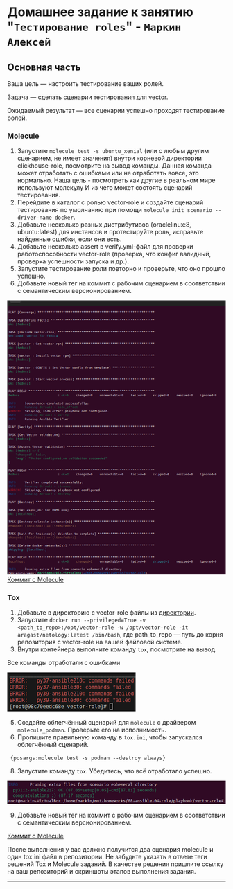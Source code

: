 # Домашнее задание к занятию "`Тестирование roles`" - `Маркин Алексей`

## Основная часть

Ваша цель — настроить тестирование ваших ролей. 

Задача — сделать сценарии тестирования для vector. 

Ожидаемый результат — все сценарии успешно проходят тестирование ролей.

### Molecule

1. Запустите  `molecule test -s ubuntu_xenial` (или с любым другим сценарием, не имеет значения) внутри корневой директории clickhouse-role, посмотрите на вывод команды. Данная команда может отработать с ошибками или не отработать вовсе, это нормально. Наша цель - посмотреть как другие в реальном мире используют молекулу И из чего может состоять сценарий тестирования.
2. Перейдите в каталог с ролью vector-role и создайте сценарий тестирования по умолчанию при помощи `molecule init scenario --driver-name docker`.
3. Добавьте несколько разных дистрибутивов (oraclelinux:8, ubuntu:latest) для инстансов и протестируйте роль, исправьте найденные ошибки, если они есть.
4. Добавьте несколько assert в verify.yml-файл для  проверки работоспособности vector-role (проверка, что конфиг валидный, проверка успешности запуска и др.). 
5. Запустите тестирование роли повторно и проверьте, что оно прошло успешно.
5. Добавьте новый тег на коммит с рабочим сценарием в соответствии с семантическим версионированием.

![Тест](https://github.com/Markin-AI/ans-05/blob/main/img/1.png)
[Коммит с Molecule](https://github.com/Markin-AI/vector-role/commit/2b6b88970107cf2dd5e4537498da85827cee60d0)

### Tox

1. Добавьте в директорию с vector-role файлы из [директории](./example).
2. Запустите `docker run --privileged=True -v <path_to_repo>:/opt/vector-role -w /opt/vector-role -it aragast/netology:latest /bin/bash`, где path_to_repo — путь до корня репозитория с vector-role на вашей файловой системе.
3. Внутри контейнера выполните команду `tox`, посмотрите на вывод.

Все команды отработали с ошибками

![Тест2](https://github.com/Markin-AI/ans-05/blob/main/img/2.png)

5. Создайте облегчённый сценарий для `molecule` с драйвером `molecule_podman`. Проверьте его на исполнимость.
6. Пропишите правильную команду в `tox.ini`, чтобы запускался облегчённый сценарий.
```
 {posargs:molecule test -s podman --destroy always}
```
8. Запустите команду `tox`. Убедитесь, что всё отработало успешно.

![Тест](https://github.com/Markin-AI/ans-05/blob/main/img/3.png)

9. Добавьте новый тег на коммит с рабочим сценарием в соответствии с семантическим версионированием.

[Коммит с Molecule](https://github.com/Markin-AI/vector-role/commit/78bda273df6b28fcc7eb484de31301900f28d4ba)

После выполнения у вас должно получится два сценария molecule и один tox.ini файл в репозитории. Не забудьте указать в ответе теги решений Tox и Molecule заданий. В качестве решения пришлите ссылку на  ваш репозиторий и скриншоты этапов выполнения задания.

---